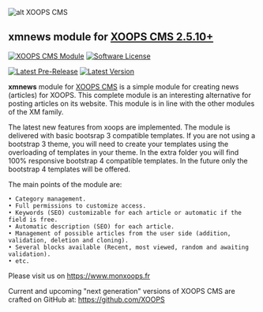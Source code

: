 ![alt XOOPS CMS](https://xoops.org/images/logoXoops4GithubRepository.png)
## xmnews module for [XOOPS CMS 2.5.10+](https://xoops.org)
[![XOOPS CMS Module](https://img.shields.io/badge/XOOPS%20CMS-Module-blue.svg)](https://www.monxoops.fr)
[![Software License](https://img.shields.io/badge/license-GPL-brightgreen.svg?style=flat)](https://www.gnu.org/licenses/gpl-2.0.html)

[![Latest Pre-Release](https://img.shields.io/github/tag/GregMage/xmnews.svg?style=flat)](https://github.com/GregMage/xmnews/tags/)
[![Latest Version](https://img.shields.io/github/release/GregMage/xmnews.svg?style=flat)](https://github.com/GregMage/xmnews/releases/)

**xmnews** module for [XOOPS CMS](https://xoops.org) is a simple module for creating news (articles) for XOOPS. This complete module is an interesting alternative for posting articles on its website. This module is in line with the other modules of the XM family.

The latest new features from xoops are implemented. The module is delivered with basic bootsrap 3 compatible templates. If you are not using a bootstrap 3 theme, you will need to create your templates using the overloading of templates in your theme.
In the extra folder you will find 100% responsive bootstrap 4 compatible templates. In the future only the bootstrap 4 templates will be offered.

The main points of the module are:

	• Category management.
	• Full permissions to customize access.
	• Keywords (SEO) customizable for each article or automatic if the field is free.
	• Automatic description (SEO) for each article.
	• Management of possible articles from the user side (addition, validation, deletion and cloning).
	• Several blocks available (Recent, most viewed, random and awaiting validation).
	• etc.

Please visit us on https://www.monxoops.fr

Current and upcoming "next generation" versions of XOOPS CMS are crafted on GitHub at: https://github.com/XOOPS

